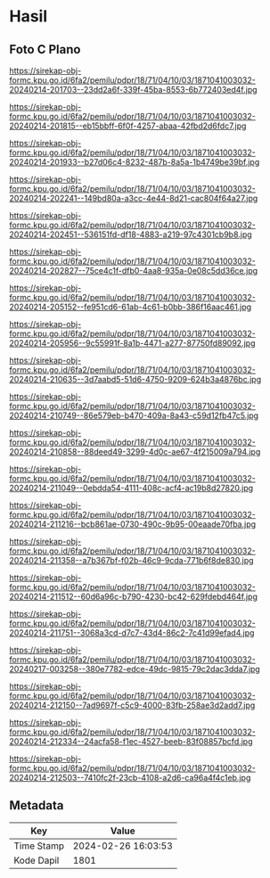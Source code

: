 # Hasil

## Foto C Plano

https://sirekap-obj-formc.kpu.go.id/6fa2/pemilu/pdpr/18/71/04/10/03/1871041003032-20240214-201703--23dd2a6f-339f-45ba-8553-6b772403ed4f.jpg

https://sirekap-obj-formc.kpu.go.id/6fa2/pemilu/pdpr/18/71/04/10/03/1871041003032-20240214-201815--eb15bbff-6f0f-4257-abaa-42fbd2d6fdc7.jpg

https://sirekap-obj-formc.kpu.go.id/6fa2/pemilu/pdpr/18/71/04/10/03/1871041003032-20240214-201933--b27d06c4-8232-487b-8a5a-1b4749be39bf.jpg

https://sirekap-obj-formc.kpu.go.id/6fa2/pemilu/pdpr/18/71/04/10/03/1871041003032-20240214-202241--149bd80a-a3cc-4e44-8d21-cac804f64a27.jpg

https://sirekap-obj-formc.kpu.go.id/6fa2/pemilu/pdpr/18/71/04/10/03/1871041003032-20240214-202451--536151fd-df18-4883-a219-97c4301cb9b8.jpg

https://sirekap-obj-formc.kpu.go.id/6fa2/pemilu/pdpr/18/71/04/10/03/1871041003032-20240214-202827--75ce4c1f-dfb0-4aa8-935a-0e08c5dd36ce.jpg

https://sirekap-obj-formc.kpu.go.id/6fa2/pemilu/pdpr/18/71/04/10/03/1871041003032-20240214-205152--fe951cd6-61ab-4c61-b0bb-386f16aac461.jpg

https://sirekap-obj-formc.kpu.go.id/6fa2/pemilu/pdpr/18/71/04/10/03/1871041003032-20240214-205956--9c55991f-8a1b-4471-a277-87750fd89092.jpg

https://sirekap-obj-formc.kpu.go.id/6fa2/pemilu/pdpr/18/71/04/10/03/1871041003032-20240214-210635--3d7aabd5-51d6-4750-9209-624b3a4876bc.jpg

https://sirekap-obj-formc.kpu.go.id/6fa2/pemilu/pdpr/18/71/04/10/03/1871041003032-20240214-210749--86e579eb-b470-409a-8a43-c59d12fb47c5.jpg

https://sirekap-obj-formc.kpu.go.id/6fa2/pemilu/pdpr/18/71/04/10/03/1871041003032-20240214-210858--88deed49-3299-4d0c-ae67-4f215009a794.jpg

https://sirekap-obj-formc.kpu.go.id/6fa2/pemilu/pdpr/18/71/04/10/03/1871041003032-20240214-211049--0ebdda54-4111-408c-acf4-ac19b8d27820.jpg

https://sirekap-obj-formc.kpu.go.id/6fa2/pemilu/pdpr/18/71/04/10/03/1871041003032-20240214-211216--bcb861ae-0730-490c-9b95-00eaade70fba.jpg

https://sirekap-obj-formc.kpu.go.id/6fa2/pemilu/pdpr/18/71/04/10/03/1871041003032-20240214-211358--a7b367bf-f02b-46c9-9cda-771b6f8de830.jpg

https://sirekap-obj-formc.kpu.go.id/6fa2/pemilu/pdpr/18/71/04/10/03/1871041003032-20240214-211512--60d6a96c-b790-4230-bc42-629fdebd464f.jpg

https://sirekap-obj-formc.kpu.go.id/6fa2/pemilu/pdpr/18/71/04/10/03/1871041003032-20240214-211751--3068a3cd-d7c7-43d4-86c2-7c41d99efad4.jpg

https://sirekap-obj-formc.kpu.go.id/6fa2/pemilu/pdpr/18/71/04/10/03/1871041003032-20240217-003258--380e7782-edce-49dc-9815-79c2dac3dda7.jpg

https://sirekap-obj-formc.kpu.go.id/6fa2/pemilu/pdpr/18/71/04/10/03/1871041003032-20240214-212150--7ad9697f-c5c9-4000-83fb-258ae3d2add7.jpg

https://sirekap-obj-formc.kpu.go.id/6fa2/pemilu/pdpr/18/71/04/10/03/1871041003032-20240214-212334--24acfa58-f1ec-4527-beeb-83f08857bcfd.jpg

https://sirekap-obj-formc.kpu.go.id/6fa2/pemilu/pdpr/18/71/04/10/03/1871041003032-20240214-212503--7410fc2f-23cb-4108-a2d6-ca96a4f4c1eb.jpg


## Metadata

| Key        | Value               |
| ---------- | ------------------- |
| Time Stamp | 2024-02-26 16:03:53 |
| Kode Dapil | 1801                |



